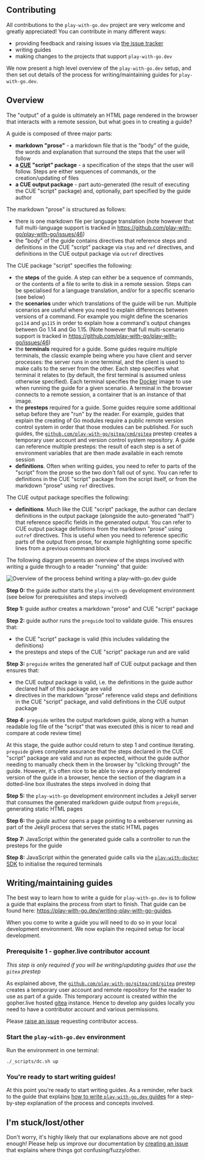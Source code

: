 ## Contributing

All contributions to the `play-with-go.dev` project are very welcome and greatly appreciated! You can contribute in many
different ways:

* providing feedback and raising issues via [the issue tracker](https://github.com/play-with-go/play-with-go/issues)
* writing guides
* making changes to the projects that support `play-with-go.dev`

We now present a high level overview of the `play-with-go.dev` setup, and then set out details of the process for
writing/maintaining guides for `play-with-go.dev`.

## Overview

The "output" of a guide is ultimately an HTML page rendered in the browser that interacts with a remote session, but
what goes in to creating a guide?

A guide is composed of three major parts:

* **markdown "prose"** - a markdown file that is the "body" of the guide, the words and explanation that surround the
  steps that the user will follow
* **a [CUE](https://cuelang.org/) "script" package** - a specification of the steps that the user will follow. Steps are
  either sequences of commands, or the creation/updating of files
* **a CUE output package** - part auto-generated (the result of executing the CUE "script" package) and, optionally,
  part specified by the guide author

The markdown "prose" is structured as follows:

* there is one markdown file per language translation (note however that full multi-language support is tracked in
  https://github.com/play-with-go/play-with-go/issues/46)
* the "body" of the guide contains directives that reference steps and definitions in the CUE "script" package via
  `step` and `ref` directives, and definitions in the CUE output package via `outref` directives

The CUE package "script" specifies the following:

* the **steps** of the guide. A step can either be a sequence of commands, or the contents of a file to write to disk in
  a remote session. Steps can be specialised for a language translation, and/or for a specific scenario (see below)
* the **scenarios** under which translations of the guide will be run. Multiple scenarios are useful where you need to
  explain differences between versions of a command. For example you might define the scenarios `go114` and `go115` in
order to explain how a command's output changes between Go 1.14 and Go 1.15. (Note however that full multi-scenario
support is tracked in https://github.com/play-with-go/play-with-go/issues/46)
* the **terminals** required for a guide. Some guides require multiple terminals, the classic example being where you
  have client and server processes: the server runs in one terminal, and the client is used to make calls to the server
from the other. Each step specifies what terminal it relates to (by default, the first terminal is assumed unless
otherwise specified). Each terminal specifies the [Docker](https://www.docker.com/) image to use when running the guide
for a given scenario. A terminal in the browser connects to a remote session, a container that is an instance of that
image.
* the **presteps** required for a guide. Some guides require some additional setup before they are "run" by the reader.
  For example, guides that explain the creating of Go modules require a public remote version control system in order
that those modules can be published. For such guides, the
[`github.com/play-with-go/gitea/cmd/gitea`](https://pkg.go.dev/github.com/play-with-go/gitea/cmd/gitea) prestep creates
a temporary user account and version control system repository. A guide can reference multiple presteps: the result of
each step is a set of environment variables that are then made available in each remote session
* **definitions**. Often when writing guides, you need to refer to parts of the "script" from the prose so the two don't
  fall out of sync. You can refer to definitions in the CUE "script" package from the script itself, or from the
markdown "prose" using `ref` directives.

The CUE output package specifies the following:

* **definitions**. Much like the CUE "script" package, the author can declare definitions in the output package
  (alongside the auto-generated "half") that reference specific fields in the generated output. You can refer to CUE
output package definitions from the markdown "prose" using `outref` directives. This is useful when you need to
reference specific parts of the output from prose, for example highlighting some specific lines from a previous command
block

The following diagram presents an overview of the steps involved with writing a guide through to a reader "running" that guide:

![Overview of the process behind writing a play-with-go.dev guide](images/overview.png "Overview of the process behind
writing a play-with-go.dev guide")

**Step 0:** the guide author starts the `play-with-go` development environment (see below for prerequisites and steps
involved)

**Step 1:** guide author creates a markdown "prose" and CUE "script" package

**Step 2:** guide author runs the `preguide` tool to validate guide. This ensures that:

* the CUE "script" package is valid (this includes validating the definitions)
* the presteps and steps of the CUE "script" package run and are valid

**Step 3:** `preguide` writes the generated half of CUE output package and then ensures that:

* the CUE output package is valid, i.e. the definitions in the guide author declared half of this package are valid
* directives in the markdown "prose" reference valid steps and definitions in the CUE "script" package, and valid
  definitions in the CUE output package

**Step 4:** `preguide` writes the output markdown guide, along with a human readable log file of the "script" that was
executed (this is nicer to read and compare at code review time)

At this stage, the guide author could return to step 1 and continue iterating. `preguide` gives complete assurance that
the steps declared in the CUE "script" package are valid and run as expected, without the guide author needing to
manually check them in the browser by "clicking through" the guide. However, it's often nice to be able to view a
properly rendered version of the guide in a browser, hence the section of the diagram in a dotted-line box illustrates
the steps involved in doing that

**Step 5:** the `play-with-go` development environment includes a Jekyll server that consumes the generated markdown
guide output from `preguide`, generating static HTML pages

**Step 6:** the guide author opens a page pointing to a webserver running as part of the Jekyll process that serves the
static HTML pages

**Step 7:** JavaScript within the generated guide calls a controller to run the presteps for the guide

**Step 8:** JavaScript within the generated guide calls via the [`play-with-docker`
SDK](https://github.com/play-with-docker/sdk) to initialise the required terminals

## Writing/maintaining guides

The best way to learn how to write a guide for `play-with-go.dev` is to follow a guide that explains the process from
start to finish. That guide can be found here: https://play-with-go.dev/writing-play-with-go-guides.

When you come to write a guide you will need to do so in your local development environment. We now explain the required
setup for local development.

### Prerequisite 1 - gopher.live contributor account

_This step is only required if you will be writing/updating guides that use the `gitea` prestep_

As explained above, the
[`github.com/play-with-go/gitea/cmd/gitea`](https://pkg.go.dev/github.com/play-with-go/gitea/cmd/gitea) prestep creates
a temporary user account and remote repository for the reader to use as part of a guide. This temporary account is
created within the gopher.live hosted [gitea](https://gitea.io) instance. Hence to develop any guides locally you need
to have a contributor account and various permissions.

Please [raise an
issue](https://github.com/play-with-go/play-with-go/issues/new?title=access:%20please%20grant%20me%20access%20to%20develop%20guides)
requesting contributor access.

### Start the `play-with-go.dev` environment

Run the environment in one terminal:

```
./_scripts/dc.sh up
```

### You're ready to start writing guides!

At this point you're ready to start writing guides. As a reminder, refer back to the guide that explains [how to write
`play-with-go.dev` guides](https://play-with-go.dev/writing-play-with-go-guides) for a step-by-step explanation of the
process and concepts involved.

## I'm stuck/lost/other

Don't worry, it's highly likely that our explanations above are not good enough! Please help us improve our
documentation by [creating an issue](https://github.com/play-with-go/play-with-go/issues/new) that explains where things
got confusing/fuzzy/other.
